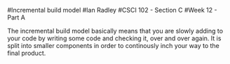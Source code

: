 #Incremental build model
#Ian Radley
#CSCI 102 - Section C
#Week 12 - Part A

The incremental build model basically means that you are slowly adding to your code by writing some code and checking it, over and over again. It is split into smaller components in order to continously inch your way to the final product.
